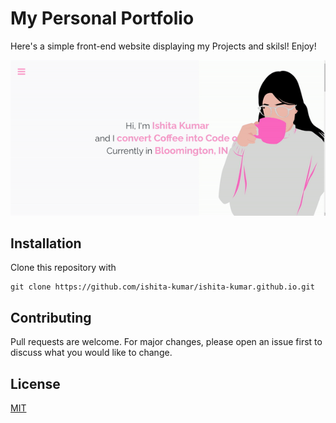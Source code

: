 
# My Personal Portfolio
Here's a simple front-end website displaying my Projects and skilsl! Enjoy!



![Image](website.gif)
## Installation

Clone this repository with 
```
git clone https://github.com/ishita-kumar/ishita-kumar.github.io.git
```


## Contributing
Pull requests are welcome. For major changes, please open an issue first to discuss what you would like to change.


## License
[MIT](https://choosealicense.com/licenses/mit/)